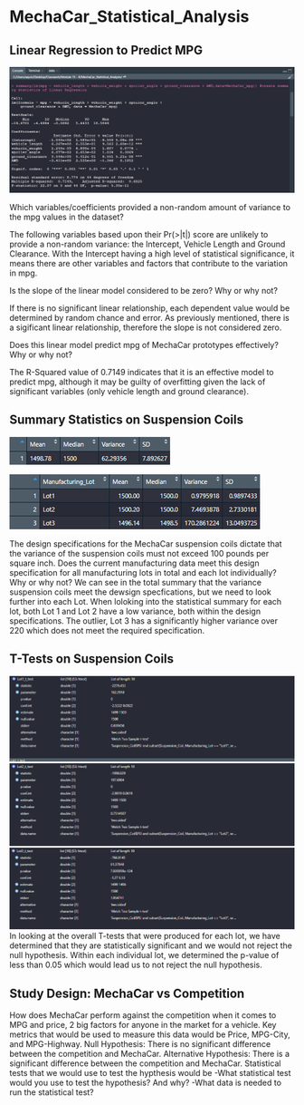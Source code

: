 # MechaCar_Statistical_Analysis

## Linear Regression to Predict MPG
![summary stats](https://raw.githubusercontent.com/aquinn107/MechaCar_Statistical_Analysis/main/summary%20stats.png)

Which variables/coefficients provided a non-random amount of variance to the mpg values in the dataset?

The following variables based upon their Pr(>|t|) score are unlikely to provide a non-random variance: the Intercept, Vehicle Length and Ground Clearance. With the Intercept having a high level of statistical significance, it means there are other variables and factors that contribute to the variation in mpg.


Is the slope of the linear model considered to be zero? Why or why not?

If there is no significant linear relationship, each dependent value would be determined by random chance and error. As previously mentioned, there is a sigificant linear relationship, therefore the slope is not considered zero.


Does this linear model predict mpg of MechaCar prototypes effectively? Why or why not?

The R-Squared value of 0.7149 indicates that it is an effective model to predict mpg, although it may be guilty of overfitting given the lack of significant variables (only vehicle length and ground clearance).


## Summary Statistics on Suspension Coils
![TotalSummary](https://raw.githubusercontent.com/aquinn107/MechaCar_Statistical_Analysis/main/TotalSummary.png)

![LotSummary](https://raw.githubusercontent.com/aquinn107/MechaCar_Statistical_Analysis/main/LotSummary.png)

The design specifications for the MechaCar suspension coils dictate that the variance of the suspension coils must not exceed 100 pounds per square inch. Does the current manufacturing data meet this design specification for all manufacturing lots in total and each lot individually? Why or why not?
We can see in the total summary that the variance suspension coils meet the dewsign specfications, but we need to look further into each Lot. When loloking into the statistical summary for each lot, both Lot 1 and Lot 2 have a low variance, both within the design specifications. The outlier, Lot 3 has a significantly higher variance over 220 which does not meet the required specification.

## T-Tests on Suspension Coils
![Lot1 t_test](https://raw.githubusercontent.com/aquinn107/MechaCar_Statistical_Analysis/main/Lot1%20t_test.png)
![Lot2 t_test](https://raw.githubusercontent.com/aquinn107/MechaCar_Statistical_Analysis/main/Lot2%20t_test.png)
![Lot3 t_test](https://raw.githubusercontent.com/aquinn107/MechaCar_Statistical_Analysis/main/Lot3%20t_test.png)
In looking at the overall T-tests that were produced for each lot, we have determined that they are statistically significant and we would not reject the null hypothesis. Within each individual lot, we determined the p-value of less than 0.05 which would lead us to not reject the null hypothesis.

## Study Design: MechaCar vs Competition
How does MechaCar perform against the competition when it comes to MPG and price, 2 big factors for anyone in the market for a vehicle. Key metrics that would be used to measure this data would be Price, MPG-City, and MPG-Highway.
Null Hypothesis: There is no significant difference between the competition and MechaCar.
Alternative Hypothesis: There is a significant difference between the competition and MechaCar.
Statistical tests that we would use to test the hypthesis would be
-What statistical test would you use to test the hypothesis? And why?
-What data is needed to run the statistical test?
